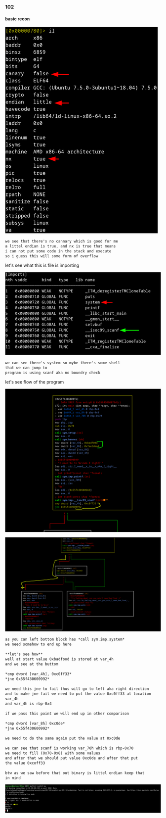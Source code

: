 ### 102

#### basic recon
![](./pics/basic_recon.png)

```
we see that there's no cannary which is good for me
a littel endian is true, and nx is true that means
i can not put some code in the stack and execute 
so i guess this will some form of overflow
```

let's see what this is file is importing

![](./pics/imports.png)

```
we can see there's system so mybe there's some shell
that we can jump to
program is using scanf aka no boundry check
```

let's see flow of the program

![](./pics/call_graph.png)

![](./pics/call_graph1.png)

```
as you can left bottom block has *call sym.imp.system*
we need somehow to end up here

**let's see how**
well at start value 0xbadfood is stored at var_4h
and we see at the buttom

*cmp dword [var_4h], 0xc0ff33*
*jne 0x55f430600992*

we need this jne to fail thus will go to left aka right direction
and to make jne fail we need to put the value 0xc0ff33 at location var_4h
and var_4h is rbp-0x4

if we pass this point we will end up in other comparison

*cmp dword [var_8h] 0xc0de*
*jne 0x55f430600992*

we need to do the same again put the value at 0xc0de

we can see that scanf is working var_70h which is rbp-0x70
we need to fill (0x70-0x8) with some values 
and after that we should put value 0xc0de and after that put
the value 0xcoff33

btw as we saw before that out binary is littel endian keep that
in mind
```

![](./pics/done.png)
